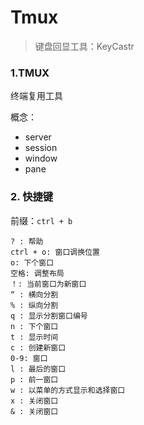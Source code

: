 # Tmux

> 键盘回显工具：KeyCastr

### 1.TMUX

终端复用工具

概念：

- server
- session
- window
- pane


### 2. 快捷键

前缀：`ctrl + b`


```
? : 帮助
ctrl + o: 窗口调换位置
o: 下个窗口
空格: 调整布局
！: 当前窗口为新窗口
“ : 横向分割
% : 纵向分割
q : 显示分割窗口编号
n : 下个窗口
t : 显示时间
c : 创建新窗口
0-9: 窗口
l : 最后的窗口
p : 前一窗口
w : 以菜单的方式显示和选择窗口
x : 关闭窗口
& : 关闭窗口

```